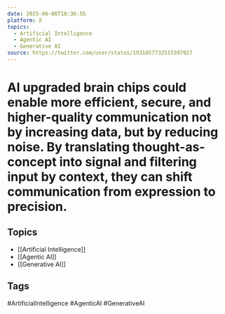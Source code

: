 ```yaml
---
date: 2025-06-06T18:36:55
platform: X
topics:
  - Artificial Intelligence
  - Agentic AI
  - Generative AI
source: https://twitter.com/user/status/1931057732515397927
---
```

# AI upgraded brain chips could enable more efficient, secure, and higher-quality communication not by increasing data, but by reducing noise. By translating thought-as-concept into signal and filtering input by context, they can shift communication from expression to precision.

## Topics
- [[Artificial Intelligence]]
- [[Agentic AI]]
- [[Generative AI]]

## Tags
#ArtificialIntelligence #AgenticAI #GenerativeAI